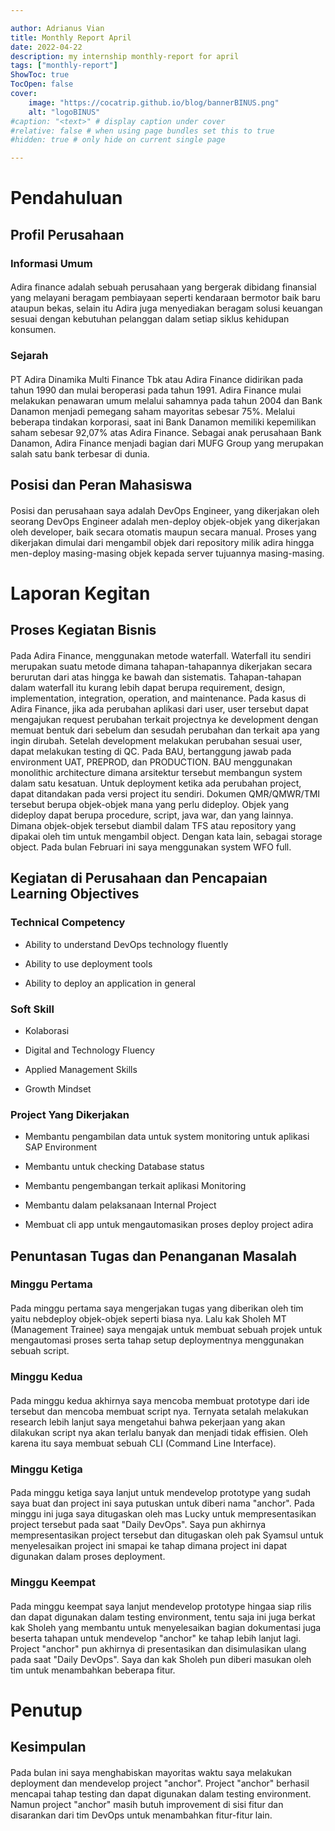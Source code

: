 ```yaml
---

author: Adrianus Vian
title: Monthly Report April
date: 2022-04-22
description: my internship monthly-report for april
tags: ["monthly-report"]
ShowToc: true
TocOpen: false
cover:
    image: "https://cocatrip.github.io/blog/bannerBINUS.png"
    alt: "logoBINUS"
#caption: "<text>" # display caption under cover
#relative: false # when using page bundles set this to true
#hidden: true # only hide on current single page

---
```


# Pendahuluan

## Profil Perusahaan

### Informasi Umum

#### 

Adira finance adalah sebuah perusahaan yang bergerak dibidang finansial
yang melayani beragam pembiayaan seperti kendaraan bermotor baik baru
ataupun bekas, selain itu Adira juga menyediakan beragam solusi keuangan
sesuai dengan kebutuhan pelanggan dalam setiap siklus kehidupan
konsumen.

### Sejarah

#### 

PT Adira Dinamika Multi Finance Tbk atau Adira Finance didirikan pada
tahun 1990 dan mulai beroperasi pada tahun 1991. Adira Finance mulai
melakukan penawaran umum melalui sahamnya pada tahun 2004 dan Bank
Danamon menjadi pemegang saham mayoritas sebesar 75%. Melalui beberapa
tindakan korporasi, saat ini Bank Danamon memiliki kepemilikan saham
sebesar 92,07% atas Adira Finance. Sebagai anak perusahaan Bank Danamon,
Adira Finance menjadi bagian dari MUFG Group yang merupakan salah satu
bank terbesar di dunia.

## Posisi dan Peran Mahasiswa

#### 

Posisi dan perusahaan saya adalah DevOps Engineer, yang dikerjakan oleh
seorang DevOps Engineer adalah men-deploy objek-objek yang dikerjakan
oleh developer, baik secara otomatis maupun secara manual. Proses yang
dikerjakan dimulai dari mengambil objek dari repository milik adira
hingga men-deploy masing-masing objek kepada server tujuannya
masing-masing.

# Laporan Kegitan

## Proses Kegiatan Bisnis

#### 

Pada Adira Finance, menggunakan metode waterfall. Waterfall itu sendiri
merupakan suatu metode dimana tahapan-tahapannya dikerjakan secara
berurutan dari atas hingga ke bawah dan sistematis. Tahapan-tahapan
dalam waterfall itu kurang lebih dapat berupa requirement, design,
implementation, integration, operation, and maintenance. Pada kasus di
Adira Finance, jika ada perubahan aplikasi dari user, user tersebut
dapat mengajukan request perubahan terkait projectnya ke development
dengan memuat bentuk dari sebelum dan sesudah perubahan dan terkait apa
yang ingin dirubah. Setelah development melakukan perubahan sesuai user,
dapat melakukan testing di QC. Pada BAU, bertanggung jawab pada
environment UAT, PREPROD, dan PRODUCTION. BAU menggunakan monolithic
architecture dimana arsitektur tersebut membangun system dalam satu
kesatuan. Untuk deployment ketika ada perubahan project, dapat
ditandakan pada versi project itu sendiri. Dokumen QMR/QMWR/TMI tersebut
berupa objek-objek mana yang perlu dideploy. Objek yang dideploy dapat
berupa procedure, script, java war, dan yang lainnya. Dimana objek-objek
tersebut diambil dalam TFS atau repository yang dipakai oleh tim untuk
mengambil object. Dengan kata lain, sebagai storage object. Pada bulan
Februari ini saya menggunakan system WFO full.

## Kegiatan di Perusahaan dan Pencapaian Learning Objectives

### Technical Competency

-   Ability to understand DevOps technology fluently

-   Ability to use deployment tools

-   Ability to deploy an application in general

### Soft Skill

-   Kolaborasi

-   Digital and Technology Fluency

-   Applied Management Skills

-   Growth Mindset

### Project Yang Dikerjakan

-   Membantu pengambilan data untuk system monitoring untuk aplikasi SAP
    Environment

-   Membantu untuk checking Database status

-   Membantu pengembangan terkait aplikasi Monitoring

-   Membantu dalam pelaksanaan Internal Project

-   Membuat cli app untuk mengautomasikan proses deploy project adira

## Penuntasan Tugas dan Penanganan Masalah

### Minggu Pertama

#### 

Pada minggu pertama saya mengerjakan tugas yang diberikan oleh tim yaitu
nebdeploy objek-objek seperti biasa nya. Lalu kak Sholeh MT (Management
Trainee) saya mengajak untuk membuat sebuah projek untuk mengautomasi
proses serta tahap setup deploymentnya menggunakan sebuah script.

### Minggu Kedua

#### 

Pada minggu kedua akhirnya saya mencoba membuat prototype dari ide
tersebut dan mencoba membuat script nya. Ternyata setalah melakukan
research lebih lanjut saya mengetahui bahwa pekerjaan yang akan
dilakukan script nya akan terlalu banyak dan menjadi tidak effisien.
Oleh karena itu saya membuat sebuah CLI (Command Line Interface).

### Minggu Ketiga

#### 

Pada minggu ketiga saya lanjut untuk mendevelop prototype yang sudah
saya buat dan project ini saya putuskan untuk diberi nama \"anchor\".
Pada minggu ini juga saya ditugaskan oleh mas Lucky untuk
mempresentasikan project tersebut pada saat \"Daily DevOps\". Saya pun
akhirnya mempresentasikan project tersebut dan ditugaskan oleh pak
Syamsul untuk menyelesaikan project ini smapai ke tahap dimana project
ini dapat digunakan dalam proses deployment.

### Minggu Keempat

#### 

Pada minggu keempat saya lanjut mendevelop prototype hingaa siap rilis
dan dapat digunakan dalam testing environment, tentu saja ini juga
berkat kak Sholeh yang membantu untuk menyelesaikan bagian dokumentasi
juga beserta tahapan untuk mendevelop \"anchor\" ke tahap lebih lanjut
lagi. Project \"anchor\" pun akhirnya di presentasikan dan disimulasikan
ulang pada saat \"Daily DevOps\". Saya dan kak Sholeh pun diberi masukan
oleh tim untuk menambahkan beberapa fitur.

# Penutup

## Kesimpulan

#### 

Pada bulan ini saya menghabiskan mayoritas waktu saya melakukan
deployment dan mendevelop project \"anchor\". Project \"anchor\"
berhasil mencapai tahap testing dan dapat digunakan dalam testing
environment. Namun project \"anchor\" masih butuh improvement di sisi
fitur dan disarankan dari tim DevOps untuk menambahkan fitur-fitur lain.
